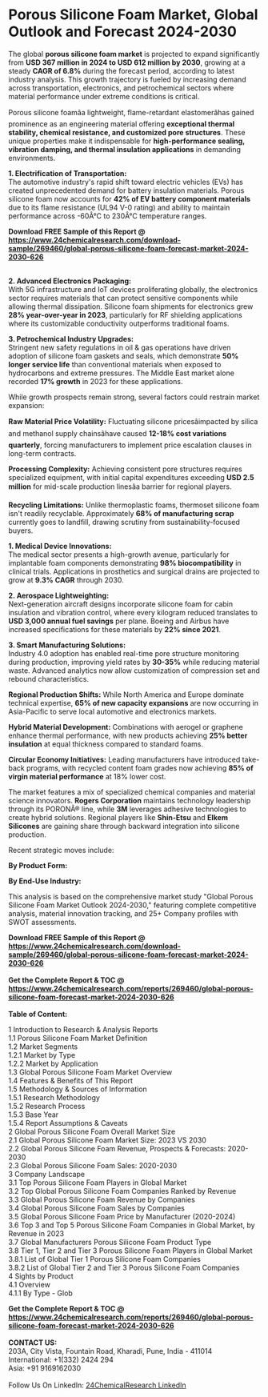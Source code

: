 <h1>Porous Silicone Foam Market, Global Outlook and Forecast 2024-2030</h1><p>The global <strong>porous silicone foam market</strong> is projected to expand significantly from <strong>USD 367 million in 2024 to USD 612 million by 2030</strong>, growing at a steady <strong>CAGR of 6.8%</strong> during the forecast period, according to latest industry analysis. This growth trajectory is fueled by increasing demand across transportation, electronics, and petrochemical sectors where material performance under extreme conditions is critical.</p><p>Porous silicone foamâa lightweight, flame-retardant elastomerâhas gained prominence as an engineering material offering <strong>exceptional thermal stability, chemical resistance, and customized pore structures</strong>. These unique properties make it indispensable for <strong>high-performance sealing, vibration damping, and thermal insulation applications</strong> in demanding environments.</p><p><strong>1. Electrification of Transportation:</strong><br>
The automotive industry's rapid shift toward electric vehicles (EVs) has created unprecedented demand for battery insulation materials. Porous silicone foam now accounts for <strong>42% of EV battery component materials</strong> due to its flame resistance (UL94 V-0 rating) and ability to maintain performance across -60Â°C to 230Â°C temperature ranges.</p><div><b>Download FREE Sample of this Report @ 
            <a href="https://www.24chemicalresearch.com/download-sample/269460/global-porous-silicone-foam-forecast-market-2024-2030-626">
            https://www.24chemicalresearch.com/download-sample/269460/global-porous-silicone-foam-forecast-market-2024-2030-626</a></b></div><br><p><strong>2. Advanced Electronics Packaging:</strong><br>
With 5G infrastructure and IoT devices proliferating globally, the electronics sector requires materials that can protect sensitive components while allowing thermal dissipation. Silicone foam shipments for electronics grew <strong>28% year-over-year in 2023</strong>, particularly for RF shielding applications where its customizable conductivity outperforms traditional foams.</p><p><strong>3. Petrochemical Industry Upgrades:</strong><br>
Stringent new safety regulations in oil &amp; gas operations have driven adoption of silicone foam gaskets and seals, which demonstrate <strong>50% longer service life</strong> than conventional materials when exposed to hydrocarbons and extreme pressures. The Middle East market alone recorded <strong>17% growth</strong> in 2023 for these applications.</p><p>While growth prospects remain strong, several factors could restrain market expansion:</p><p><strong>Raw Material Price Volatility:</strong> Fluctuating silicone pricesâimpacted by silica and methanol supply chainsâhave caused <strong>12-18% cost variations quarterly</strong>, forcing manufacturers to implement price escalation clauses in long-term contracts.</p><p><strong>Processing Complexity:</strong> Achieving consistent pore structures requires specialized equipment, with initial capital expenditures exceeding <strong>USD 2.5 million</strong> for mid-scale production linesâa barrier for regional players.</p><p><strong>Recycling Limitations:</strong> Unlike thermoplastic foams, thermoset silicone foam isn't readily recyclable. Approximately <strong>68% of manufacturing scrap</strong> currently goes to landfill, drawing scrutiny from sustainability-focused buyers.</p><p><strong>1. Medical Device Innovations:</strong><br>
The medical sector presents a high-growth avenue, particularly for implantable foam components demonstrating <strong>98% biocompatibility</strong> in clinical trials. Applications in prosthetics and surgical drains are projected to grow at <strong>9.3% CAGR</strong> through 2030.</p><p><strong>2. Aerospace Lightweighting:</strong><br>
Next-generation aircraft designs incorporate silicone foam for cabin insulation and vibration control, where every kilogram reduced translates to <strong>USD 3,000 annual fuel savings</strong> per plane. Boeing and Airbus have increased specifications for these materials by <strong>22% since 2021</strong>.</p><p><strong>3. Smart Manufacturing Solutions:</strong><br>
Industry 4.0 adoption has enabled real-time pore structure monitoring during production, improving yield rates by <strong>30-35%</strong> while reducing material waste. Advanced analytics now allow customization of compression set and rebound characteristics.</p><p><strong>Regional Production Shifts:</strong> While North America and Europe dominate technical expertise, <strong>65% of new capacity expansions</strong> are now occurring in Asia-Pacific to serve local automotive and electronics markets.</p><p><strong>Hybrid Material Development:</strong> Combinations with aerogel or graphene enhance thermal performance, with new products achieving <strong>25% better insulation</strong> at equal thickness compared to standard foams.</p><p><strong>Circular Economy Initiatives:</strong> Leading manufacturers have introduced take-back programs, with recycled content foam grades now achieving <strong>85% of virgin material performance</strong> at 18% lower cost.</p><p>The market features a mix of specialized chemical companies and material science innovators. <strong>Rogers Corporation</strong> maintains technology leadership through its PORONÂ® line, while <strong>3M</strong> leverages adhesive technologies to create hybrid solutions. Regional players like <strong>Shin-Etsu</strong> and <strong>Elkem Silicones</strong> are gaining share through backward integration into silicone production.</p><p>Recent strategic moves include:</p><p><strong>By Product Form:</strong></p><p><strong>By End-Use Industry:</strong></p><p>This analysis is based on the comprehensive market study "Global Porous Silicone Foam Market Outlook 2024-2030," featuring complete competitive analysis, material innovation tracking, and 25+ Company profiles with SWOT assessments.</p><div><b>Download FREE Sample of this Report @ 
            <a href="https://www.24chemicalresearch.com/download-sample/269460/global-porous-silicone-foam-forecast-market-2024-2030-626">
            https://www.24chemicalresearch.com/download-sample/269460/global-porous-silicone-foam-forecast-market-2024-2030-626</a></b></div><br><div><b>Get the Complete Report & TOC @ 
            <a href="https://www.24chemicalresearch.com/reports/269460/global-porous-silicone-foam-forecast-market-2024-2030-626">
            https://www.24chemicalresearch.com/reports/269460/global-porous-silicone-foam-forecast-market-2024-2030-626</a></b></div><br>
            <b>Table of Content:</b><p>1 Introduction to Research & Analysis Reports<br />
    1.1 Porous Silicone Foam Market Definition<br />
    1.2 Market Segments<br />
        1.2.1 Market by Type<br />
        1.2.2 Market by Application<br />
    1.3 Global Porous Silicone Foam Market Overview<br />
    1.4 Features & Benefits of This Report<br />
    1.5 Methodology & Sources of Information<br />
        1.5.1 Research Methodology<br />
        1.5.2 Research Process<br />
        1.5.3 Base Year<br />
        1.5.4 Report Assumptions & Caveats<br />
2 Global Porous Silicone Foam Overall Market Size<br />
    2.1 Global Porous Silicone Foam Market Size: 2023 VS 2030<br />
    2.2 Global Porous Silicone Foam Revenue, Prospects & Forecasts: 2020-2030<br />
    2.3 Global Porous Silicone Foam Sales: 2020-2030<br />
3 Company Landscape<br />
    3.1 Top Porous Silicone Foam Players in Global Market<br />
    3.2 Top Global Porous Silicone Foam Companies Ranked by Revenue<br />
    3.3 Global Porous Silicone Foam Revenue by Companies<br />
    3.4 Global Porous Silicone Foam Sales by Companies<br />
    3.5 Global Porous Silicone Foam Price by Manufacturer (2020-2024)<br />
    3.6 Top 3 and Top 5 Porous Silicone Foam Companies in Global Market, by Revenue in 2023<br />
    3.7 Global Manufacturers Porous Silicone Foam Product Type<br />
    3.8 Tier 1, Tier 2 and Tier 3 Porous Silicone Foam Players in Global Market<br />
        3.8.1 List of Global Tier 1 Porous Silicone Foam Companies<br />
        3.8.2 List of Global Tier 2 and Tier 3 Porous Silicone Foam Companies<br />
4 Sights by Product<br />
    4.1 Overview<br />
        4.1.1 By Type - Glob</p><div><b>Get the Complete Report & TOC @ 
            <a href="https://www.24chemicalresearch.com/reports/269460/global-porous-silicone-foam-forecast-market-2024-2030-626">
            https://www.24chemicalresearch.com/reports/269460/global-porous-silicone-foam-forecast-market-2024-2030-626</a></b></div><br><b>CONTACT US:</b><br>
            203A, City Vista, Fountain Road, Kharadi, Pune, India - 411014<br>
            International: +1(332) 2424 294<br>
            Asia: +91 9169162030 <br><br>
            Follow Us On LinkedIn: <a href="https://www.linkedin.com/company/24chemicalresearch/">24ChemicalResearch LinkedIn</a>